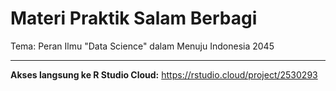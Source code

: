 # Materi Praktik Salam Berbagi
Tema: Peran Ilmu "Data Science" dalam Menuju Indonesia 2045

<hr>

__Akses langsung ke R Studio Cloud:__ https://rstudio.cloud/project/2530293
